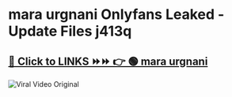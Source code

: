 
 # mara urgnani Onlyfans Leaked - Update Files j413q

## <h2><a href="https://clipsfans.com/mara_urgnani&ref=git">🔗 Click to LINKS ⏩⏩ 👉 🟢 mara urgnani </a></h2>

<a href="https://clipsfans.com/mara_urgnani&ref=git" rel="nofollow" data-target="animated-image.originalLink"><img src="https://i.ibb.co.com/xMMVF88/686577567.gif" alt="Viral Video Original" style="max-width: 100%; display: inline-block;" data-target="animated-image.originalImage"></a>

